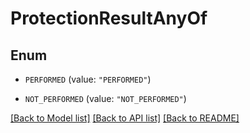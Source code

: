 # ProtectionResultAnyOf

## Enum


* `PERFORMED` (value: `"PERFORMED"`)

* `NOT_PERFORMED` (value: `"NOT_PERFORMED"`)


[[Back to Model list]](../README.md#documentation-for-models) [[Back to API list]](../README.md#documentation-for-api-endpoints) [[Back to README]](../README.md)


